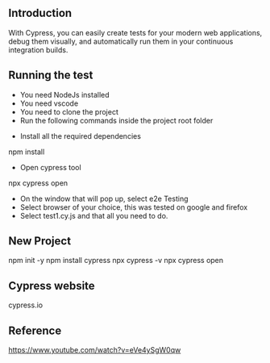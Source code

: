 ## Introduction
With Cypress, you can easily create tests for your modern web applications, debug them visually, and automatically run them in your continuous integration builds.

## Running the test
 * You need NodeJs installed
 * You need vscode
 * You need to clone the project
 * Run the following commands inside the project root folder
 - Install all the required dependencies

npm install


- Open cypress tool

npx cypress open

* On the window that will pop up, select e2e Testing
* Select browser of your choice, this was tested on google and firefox
* Select test1.cy.js and that all you need to do.


## New Project

npm init -y
npm install cypress
npx cypress -v
npx cypress open


## Cypress website
cypress.io

## Reference 
https://www.youtube.com/watch?v=eVe4ySgW0qw 

